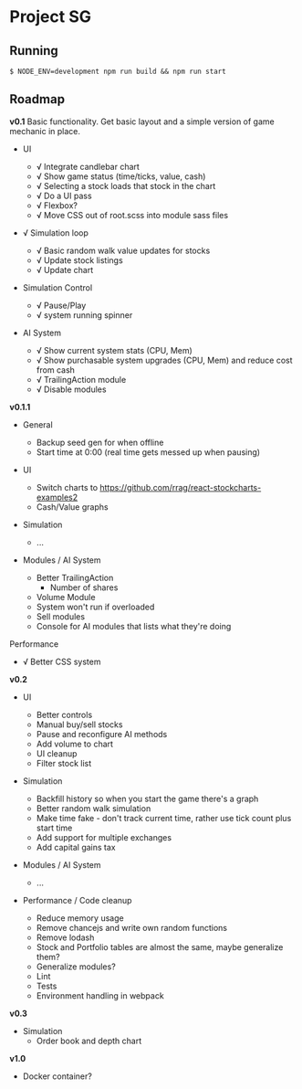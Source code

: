 # Project SG


## Running
```
$ NODE_ENV=development npm run build && npm run start
```


## Roadmap

**v0.1**
Basic functionality. Get basic layout and a simple version of game mechanic in place.

* UI
  * √ Integrate candlebar chart
  * √ Show game status (time/ticks, value, cash)
  * √ Selecting a stock loads that stock in the chart
  * √ Do a UI pass
  * √ Flexbox?
  * √ Move CSS out of root.scss into module sass files

* √ Simulation loop
  * √ Basic random walk value updates for stocks
  * √ Update stock listings
  * √ Update chart

* Simulation Control
  * √ Pause/Play
  * √ system running spinner

* AI System
  * √ Show current system stats (CPU, Mem)
  * √ Show purchasable system upgrades (CPU, Mem) and reduce cost from cash
  * √ TrailingAction module
  * √ Disable modules

**v0.1.1**

* General
  * Backup seed gen for when offline
  * Start time at 0:00 (real time gets messed up when pausing)

* UI
  * Switch charts to https://github.com/rrag/react-stockcharts-examples2
  * Cash/Value graphs

* Simulation
  * ...

* Modules / AI System
  * Better TrailingAction
    * Number of shares
  * Volume Module
  * System won't run if overloaded
  * Sell modules
  * Console for AI modules that lists what they're doing
  
Performance
  * √ Better CSS system


**v0.2**

* UI
  * Better controls
  * Manual buy/sell stocks
  * Pause and reconfigure AI methods
  * Add volume to chart
  * UI cleanup
  * Filter stock list

* Simulation
  * Backfill history so when you start the game there's a graph
  * Better random walk simulation
  * Make time fake - don't track current time, rather use tick count plus start time
  * Add support for multiple exchanges
  * Add capital gains tax

* Modules / AI System
  * ...
  
* Performance / Code cleanup
  * Reduce memory usage
  * Remove chancejs and write own random functions
  * Remove lodash
  * Stock and Portfolio tables are almost the same, maybe generalize them?
  * Generalize modules?
  * Lint
  * Tests
  * Environment handling in webpack

**v0.3**

* Simulation
  * Order book and depth chart

**v1.0**

* Docker container?
